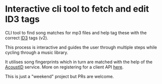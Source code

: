 # Interactive cli tool to fetch and edit ID3 tags

CLI tool to find song matches for mp3 files and help tag these with the correct [ID3](https://id3.org/) tags (v2).

This process is interactive and guides the user through multiple steps while cycling through a music library.

It utilises song fingerprints which in turn are matched with the help of the [AcoustID](https://acoustid.org/) service. More on registering for a client API [here](https://acoustid.org/webservice).

This is just a "weekend" project but PRs are welcome.